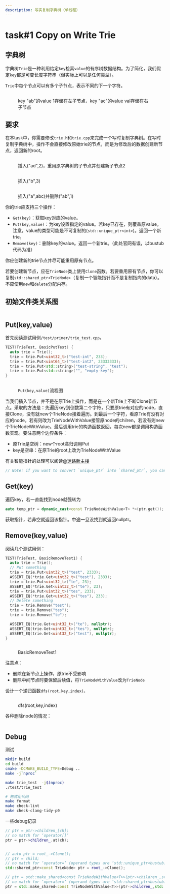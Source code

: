 ```yaml
---
description: 写实复制字典树（单线程）
---
```


# task#1 Copy on Write Trie

## 字典树

字典树`Trie`是一种利用给定`key`检索`value`的有序树数据结构。为了简化，我们假定`key`都是可变长度字符串（但实际上可以是任何类型）。

`Trie`中每个节点可以有多个子节点，表示不同的下一个字符。



<figure><img src="../.gitbook/assets/trie-01.svg" alt=""><figcaption><p>key "ab"的value 1存储在左子节点，key "ac"的value val存储在右子节点</p></figcaption></figure>

## 要求

在本task中，你需要修改`trie.h`和`trie.cpp`来完成一个写时复制字典树。在写时复制字典树中，操作不会直接修改原始trie的节点，而是为修改后的数据创建新节点，返回新的root。



<figure><img src="../.gitbook/assets/trie-02.svg" alt=""><figcaption><p>插入("ad",2)，重用原字典树的子节点并创建新子节点2</p></figcaption></figure>



<figure><img src="../.gitbook/assets/trie-03.svg" alt=""><figcaption><p>插入("b",3)</p></figcaption></figure>



<figure><img src="../.gitbook/assets/trie-04.svg" alt=""><figcaption><p>插入("a",abc)并删除("ab",1)</p></figcaption></figure>

你的trie应支持三个操作：

* `Get(key)`：获取key对应的value。
* `Put(key,value)`：为key设置指定的value。若key已存在，则覆盖原value。注意，value的类型可能是不可复制的(`std::unique_ptr<int>`)。返回一个新trie。
* `Remove(key)`：删除key的value。返回一个新trie。（此处官网有误，以bustub代码为准）

你应创建新的trie节点并尽可能重用原有节点。

若要创建新节点，应在`TrieNode`类上使用`Clone`函数。若要重用原有节点，你可以复制`std::shared_ptr<TrieNode>`（复制一个智能指针而不是复制指向的data）。不应使用`new`和`delete`分配内存。

## 初始文件类关系图



<figure><img src="../.gitbook/assets/task1.png" alt=""><figcaption></figcaption></figure>

## Put(key,value)

首先阅读测试用例`/test/primer/trie_test.cpp`。

```cpp
TEST(TrieTest, BasicPutTest) {
  auto trie = Trie();
  trie = trie.Put<uint32_t>("test-int", 233);
  trie = trie.Put<uint64_t>("test-int2", 23333333);
  trie = trie.Put<std::string>("test-string", "test");
  trie = trie.Put<std::string>("", "empty-key");
}
```



<figure><img src="../.gitbook/assets/put.png" alt=""><figcaption><p><code>Put(key,value)</code>流程图</p></figcaption></figure>

当我们插入节点，并不是在原Trie上操作，而是在一个新Trie上不断Clone新节点。采取的方法是：先遍历key到倒数第二个字符，只要原trie有对应的node，直接Clone，没有就new个TrieNode接着遍历。到最后一个字符，看原Trie有没有对应的node，若有则改为TrieNodeWithValue接管原node的chilren，若没有则new个TrieNodeWithValue。最后调用trie的构造函数返回，每次new都是调用构造函数实现。要注意两个边界条件：

* 原Trie是空树：new个root递归调用Put
* key是空串：在原Trie的root上改为TrieNodeWithValue

有关智能指针的处理可以阅读[@迷路新主楼](https://zhuanlan.zhihu.com/p/624300079)

```cpp
// Note: if you want to convert `unique_ptr` into `shared_ptr`, you can use `std::shared_ptr<T>(std::move(ptr))`.
```

## Get(key)

遍历key，若一直能找到node就强转为

```cpp
auto temp_ptr = dynamic_cast<const TrieNodeWithValue<T> *>(ptr.get());
```

获取指针，若非空就返回该指针。中途一旦没找到就返回nullptr。



## Remove(key,value)

阅读几个测试用例：

```cpp
TEST(TrieTest, BasicRemoveTest1) {
  auto trie = Trie();
  // Put something
  trie = trie.Put<uint32_t>("test", 2333);
  ASSERT_EQ(*trie.Get<uint32_t>("test"), 2333);
  trie = trie.Put<uint32_t>("te", 23);
  ASSERT_EQ(*trie.Get<uint32_t>("te"), 23);
  trie = trie.Put<uint32_t>("tes", 233);
  ASSERT_EQ(*trie.Get<uint32_t>("tes"), 233);
  // Delete something
  trie = trie.Remove("test");
  trie = trie.Remove("tes");
  trie = trie.Remove("te");

  ASSERT_EQ(trie.Get<uint32_t>("te"), nullptr);
  ASSERT_EQ(trie.Get<uint32_t>("tes"), nullptr);
  ASSERT_EQ(trie.Get<uint32_t>("test"), nullptr);
}
```



<figure><img src="../.gitbook/assets/basicremovetest1.png" alt=""><figcaption><p>BasicRemoveTest1</p></figcaption></figure>

注意点：

* 删除在新节点上操作，原trie不受影响
* 删除中间节点时要保留后续值，将`TrieNodeWithValue`改为`TrieNode`

设计一个递归函数`dfs(root,key,index)。`

&#x20;

<figure><img src="../.gitbook/assets/DFS.png" alt=""><figcaption><p>dfs(root,key,index)</p></figcaption></figure>

各种删除node的情况：



<figure><img src="../.gitbook/assets/remove1.png" alt=""><figcaption></figcaption></figure>



## Debug

测试

```sh
mkdir build
cd build
cmake -DCMAKE_BUILD_TYPE=Debug ..
make -j`nproc`

make trie_test  -j$(nproc)
./test/trie_test

# 格式化代码
make format
make check-lint
make check-clang-tidy-p0
```

一些debug记录

```cpp
// ptr = ptr->children_[ch];
// no match for ‘operator[]’
ptr = ptr->children_.at(ch);


// auto ptr = root_->Clone();
// ptr = child;
// no match for ‘operator=’ (operand types are ‘std::unique_ptr<bustub::TrieNode>’ and ‘std::shared_ptr<bustub::TrieNode>’)
std::shared_ptr<const TrieNode> ptr = root_->Clone();

// ptr = std::make_shared<const TrieNodeWithValue<T>>(ptr->children_,std::make_shared<T>(value));
// no match for ‘operator=’ (operand types are ‘std::shared_ptr<bustub::TrieNode>’ and ‘std::shared_ptr<const bustub::TrieNodeWithValue<unsigned int> >’)
ptr = std::make_shared<const TrieNodeWithValue<T>>(ptr->children_,std::make_shared<T>(std::move(value)));
```
